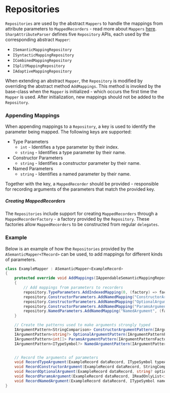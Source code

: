 # Repositories

`Repositories` are used by the abstract `Mappers` to handle the mappings from attribute parameters to `MappedRecorders` - read more about `Mappers` [here](Mappers.md). `SharpAttributeParser` defines five `Repository` APIs, each used by the corresponding abstract `Mapper`:
* `ISemanticMappingRepository`
* `ISyntacticMappingRepository`
* `ICombinedMappingRepository`
* `ISplitMappingRepository`
* `IAdaptiveMappingRepository`

When extending an abstract `Mapper`, the `Repository` is modified by overriding the abstract method `AddMappings`. This method is invoked by the base-class when the `Mapper` is initialized - which occurs the first time the `Mapper` is used. After initialization, new mappings should not be added to the `Repository`.

### Appending Mappings

When appending mappings to a `Repository`, a key is used to identify the parameter being mapped. The following keys are supported:

* Type Parameters
  * `int` - Identifies a type parameter by their index.
  * `string` - Identifies a type parameter by their name.
* Constructor Parameters
  * `string` - Identifies a constructor parameter by their name.
* Named Parameters
  * `string` - Identifies a named parameter by their name.

Together with the key, a `MappedRecorder` should be provided - responsible for recording arguments of the parameters that match the provided key.

##### Creating MappedRecorders

The `Repositories` include support for creating `MappedRecorders` through a `MappedRecorderFactory` - a factory provided by the `Repository`. These factories allow `MappedRecorders` to be constructed from regular `delegates`.

### Example

Below is an example of how the `Repositories` provided by the `ASemanticMapper<TRecord>` can be used, to add mappings for different kinds of parameters.

```csharp
class ExampleMapper : ASemanticMapper<ExampleRecord>
{
    protected override void AddMappings(IAppendableSemanticMappingRepository<ExampleRecord> repository)
    {
        // Add mappings from parameters to recorders
        repository.TypeParameters.AddIndexedMapping(0, (factory) => factory.Create(RecordTypeArgument));
        repository.ConstructorParameters.AddNamedMapping("ConstructorArgument", (factory) => factory.Create(ConstructorArgumentPattern, RecordConstructorArgument));
        repository.ConstructorParameters.AddNamedMapping("OptionalArgument", (factory) => factory.Create(OptionalArgumentPattern, RecordOptionalArgument));
        repository.ConstructorParameters.AddNamedMapping("ParamsArgument", (factory) => factory.Create(ParamsArgumentPattern, RecordParamsArgument));
        repository.NamedParameters.AddNamedMapping("NamedArgument", (factory) => factory.Create(NamedArgumentPattern, RecordNamedArgument));
    }

    // Create the patterns used to make arguments strongly typed
    IArgumentPattern<StringComparison> ConstructorArgumentPattern(IArgumentPatternFactory factory) => factory.Enum<StringComparison>();
    IArgumentPattern<string?> OptionalArgumentPattern(IArgumentPatternFactory factory) => factory.NullableString();
    IArgumentPattern<int[]> ParamsArgumentPattern(IArgumentPatternFactory factory) => factory.NonNullableArray(factory.Int());
    IArgumentPattern<ITypeSymbol?> NamedArgumentPattern(IArgumentPatternFactory factory) => factory.NullableType();


    // Record the arguments of parameters
    void RecordTypeArgument(ExampleRecord dataRecord, ITypeSymbol typeArgument) => dataRecord.TypeArgument = typeArgument;
    void RecordConstructorArgument(ExampleRecord dataRecord, StringComparison constructorArgument) => dataRecord.ConstructorArgument = constructorArgument;
    void RecordOptionalArgument(ExampleRecord dataRecord, string? optionalArgument) => dataRecord.OptionalArgument = optionalArgument;
    void RecordParamsArgument(ExampleRecord dataRecord, IReadOnlyList<int> paramsArgument) => dataRecord.ParamsArgument = paramsArgument;
    void RecordNamedArgument(ExampleRecord dataRecord, ITypeSymbol namedArgument) => dataRecord.NamedArgument = namedArgument;
}
```